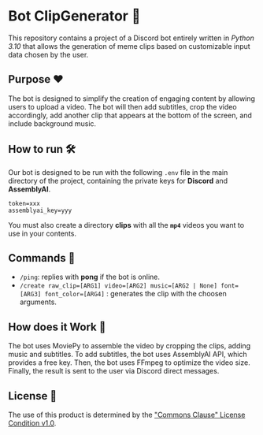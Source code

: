 # Bot ClipGenerator 🤖
This repository contains a project of a Discord bot entirely written in *Python 3.10* that allows the generation of meme clips based on customizable input data chosen by the user.

## Purpose ♥️
The bot is designed to simplify the creation of engaging content by allowing users to upload a video. The bot will then add subtitles, crop the video accordingly, add another clip that appears at the bottom of the screen, and include background music.

## How to run 🛠️
Our bot is designed to be run with the following `.env` file in the main directory of the project, containing the private keys for **Discord** and **AssemblyAI**.
```.env
token=xxx
assemblyai_key=yyy
```
You must also create a directory **clips** with all the **`mp4`** videos you want to use in your contents.

## Commands 💬
* `/ping`: replies with **pong** if the bot is online.
* `/create raw_clip=[ARG1] video=[ARG2] music=[ARG2 | None] font=[ARG3] font_color=[ARG4]` : generates the clip with the choosen arguments.

## How does it Work 🔌
The bot uses MoviePy to assemble the video by cropping the clips, adding music and subtitles. To add subtitles, the bot uses AssemblyAI API, which provides a free key. Then, the bot uses FFmpeg to optimize the video size. Finally, the result is sent to the user via Discord direct messages.

## License 📖
The use of this product is determined by the ["Commons Clause" License Condition v1.0](https://github.com/SynapseNets/Bot-ClipGenerator/blob/main/LICENSE.md).
